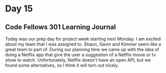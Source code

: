 # Day 15
## Code Fellows 301 Learning Journal

Today was our prep day for project week starting next Monday. I am excited about my team that I was assigned to.  Shaun, Gavin and Kimmer seem like a great team to part of.  During our planning time we came up with the idea of doing a Netflix app that give the user a suggestion of a Netflix movie or tv show to watch.  Unfortunately, Netflix doesn't have an open API, but we found some alternatives, so I think it will turn out nicely.
